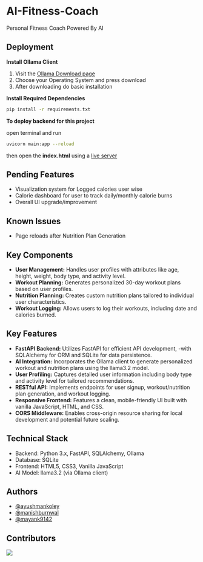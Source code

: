 
# AI-Fitness-Coach

Personal Fitness Coach Powered By AI


## Deployment

**Install Ollama Client**
 1. Visit the [Ollama Download page](https://ollama.com/download)
 2. Choose your Operating System and press download
 3. After downloading do basic installation 
 
**Install Required Dependencies**

```bash
pip install -r requirements.txt
```

**To deploy backend for this project**

open terminal and run

```bash
uvicorn main:app --reload 
```
then open the **index.html** using a [live server](https://www.geeksforgeeks.org/how-to-enable-live-server-on-visual-studio-code/)

## Pending Features
- Visualization system for Logged calories user wise
- Calorie dashboard for user to track daily/monthly calorie burns
- Overall UI upgrade/improvement
## Known Issues
- Page reloads after Nutrition Plan Generation
## Key Components
- **User Management:** Handles user profiles with attributes like age, height, weight, body type, and activity level.
- **Workout Planning:** Generates personalized 30-day workout plans based on user profiles.
- **Nutrition Planning:** Creates custom nutrition plans tailored to individual user characteristics.
- **Workout Logging:** Allows users to log their workouts, including date and calories burned.
## Key Features

- **FastAPI Backend:** Utilizes FastAPI for efficient API development, -with SQLAlchemy for ORM and SQLite for data persistence.
- **AI Integration:** Incorporates the Ollama client to generate personalized workout and nutrition plans using the llama3.2 model.
- **User Profiling:** Captures detailed user information including body type and activity level for tailored recommendations.
- **RESTful API:** Implements endpoints for user signup, workout/nutrition plan generation, and workout logging.
- **Responsive Frontend:** Features a clean, mobile-friendly UI built with vanilla JavaScript, HTML, and CSS.
- **CORS Middleware:** Enables cross-origin resource sharing for local development and potential future scaling.
## Technical Stack
- Backend: Python 3.x, FastAPI, SQLAlchemy, Ollama
- Database: SQLite
- Frontend: HTML5, CSS3, Vanilla JavaScript
- AI Model: llama3.2 (via Ollama client)
## Authors

- [@ayushmankoley](https://github.com/ayushmankoley)
- [@manishburnwal](https://github.com/manishburnwal/)
- [@mayank9142](https://github.com/mayank9142)
## Contributors

<a href="https://github.com/ayushmankoley/AI-Fitness-Coach/graphs/contributors">
  <img src="https://contrib.rocks/image?repo=ayushmankoley/AI-Fitness-Coach" />
</a>

